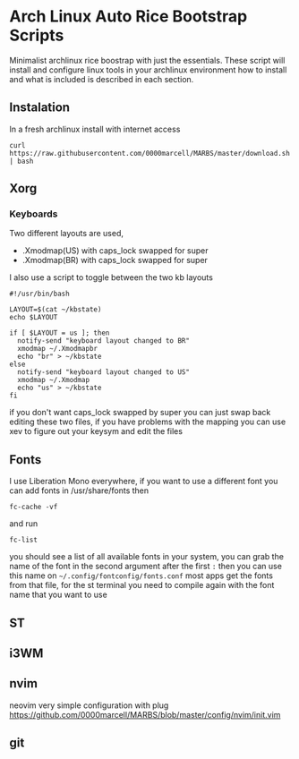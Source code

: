 # Arch Linux Auto Rice Bootstrap Scripts

Minimalist archlinux rice boostrap with just the essentials.
These script will install and configure linux tools in your archlinux environment how to install and what is included 
is described in each section.

## Instalation

In a fresh archlinux install with internet access
```
curl https://raw.githubusercontent.com/0000marcell/MARBS/master/download.sh | bash

```

## Xorg

### Keyboards
Two different layouts are used, 
* .Xmodmap(US) with caps_lock swapped for super 
* .Xmodmap(BR) with caps_lock swapped for super 

I also use a script to toggle between the two kb layouts
```
#!/usr/bin/bash

LAYOUT=$(cat ~/kbstate)
echo $LAYOUT

if [ $LAYOUT = us ]; then
  notify-send "keyboard layout changed to BR"
  xmodmap ~/.Xmodmapbr
  echo "br" > ~/kbstate
else
  notify-send "keyboard layout changed to US"
  xmodmap ~/.Xmodmap
  echo "us" > ~/kbstate
fi
```
if you don't want caps_lock swapped by super you can just swap back editing these two
files, if you have problems with the mapping you can use xev to figure out your keysym 
and edit the files

## Fonts

I use Liberation Mono everywhere, if you want to use a different font you can add fonts
in /usr/share/fonts then
```
fc-cache -vf
```
and run
```
fc-list
```
you should see a list of all available fonts in your system, you can grab the name of 
the font in the second argument after the first `:` then you can use this name on 
`~/.config/fontconfig/fonts.conf` most apps get the fonts from that file, for the 
st terminal you need to compile again with the font name that you want to use

## ST

## i3WM


## nvim
neovim very simple configuration with plug
https://github.com/0000marcell/MARBS/blob/master/config/nvim/init.vim

## git
